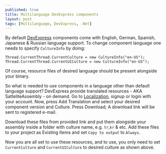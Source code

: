 ```yaml
---
published: true
title: Multilanguage DevExpress components
layout: post
tags: [Multilanguage, DevExpress, .Net]
---
```

By default [DevExpress](https://www.devexpress.com/) components come with English, German, Spanish, Japanese & Russian language support.  To change component language one needs to specify `CultureInfo` by doing:

    Thread.CurrentThread.CurrentCulture = new CultureInfo("en-US");
    Thread.CurrentThread.CurrentUICulture = new CultureInfo("en-US");

Of course, resource files of desired language should be present alongside your binary.

So what is needed to use components in a language other than default language support?
DevExpress provide translated resources - AKA SatteliteAssembly - on demand. Go to [Localization](https://localization.devexpress.com), signup or login with your account. Now, press Add Translation and select your desired component version and Culture. Press Download; A download link will be sent to registered e-mail.

Download these files from provided link and put them alongside your assembly inside a folder with culture name, e.g. `tr`,`kr` & etc. Add these files to your project as Existing Items and set `Copy to output` to `Always`.

Now you are all set to use these resources, and to use, you only need to set `CurrentCulture` and `CurrentUICulture` to desired culture as shown above.





